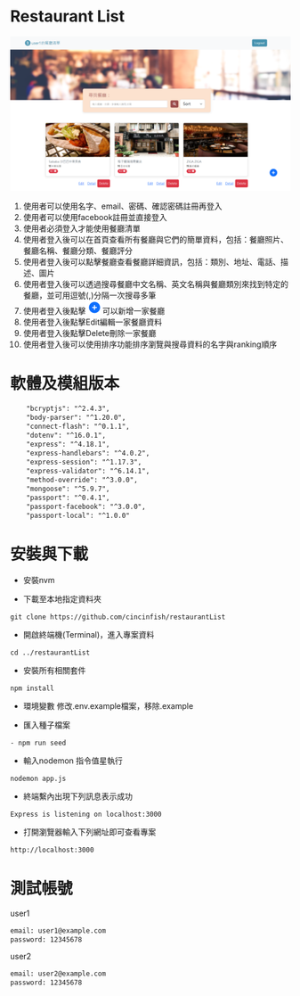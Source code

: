 # Restaurant List
![image](https://github.com/cincinfish/restaurantList/blob/restaurantListRefactor/views/picture/restaurantdemo7.png?raw=true)
1. 使用者可以使用名字、email、密碼、確認密碼註冊再登入
2. 使用者可以使用facebook註冊並直接登入
3. 使用者必須登入才能使用餐廳清單
4. 使用者登入後可以在首頁查看所有餐廳與它們的簡單資料，包括：餐廳照片、餐廳名稱、餐廳分類、餐廳評分
5. 使用者登入後可以點擊餐廳查看餐廳詳細資訊，包括：類別、地址、電話、描述、圖片
6. 使用者登入後可以透過搜尋餐廳中文名稱、英文名稱與餐廳類別來找到特定的餐廳，並可用逗號(,)分隔一次搜尋多筆
7. 使用者登入後點擊<img src="https://github.com/cincinfish/restaurantList/blob/restaurantListCRUD/views/picture/create%20button.png?raw=true" width="30px">可以新增一家餐廳
8. 使用者登入後點擊Edit編輯一家餐廳資料
9. 使用者登入後點擊Delete刪除一家餐廳
10. 使用者登入後可以使用排序功能排序瀏覽與搜尋資料的名字與ranking順序

# 軟體及模組版本
```
    "bcryptjs": "^2.4.3",
    "body-parser": "^1.20.0",
    "connect-flash": "^0.1.1",
    "dotenv": "^16.0.1",
    "express": "^4.18.1",
    "express-handlebars": "^4.0.2",
    "express-session": "^1.17.3",
    "express-validator": "^6.14.1",
    "method-override": "^3.0.0",
    "mongoose": "^5.9.7",
    "passport": "^0.4.1",
    "passport-facebook": "^3.0.0",
    "passport-local": "^1.0.0"
```
# 安裝與下載
- 安裝nvm

- 下載至本地指定資料夾
```
git clone https://github.com/cincinfish/restaurantList
```
- 開啟終端機(Terminal)，進入專案資料
```
cd ../restaurantList
```
- 安裝所有相關套件
```
npm install
```
- 環境變數
 修改.env.example檔案，移除.example

- 匯入種子檔案
```
- npm run seed
```
- 輸入nodemon 指令值星執行
```
nodemon app.js
```
- 終端繫內出現下列訊息表示成功
```
Express is listening on localhost:3000
```
- 打開瀏覽器輸入下列網址即可查看專案
```
http://localhost:3000
```
# 測試帳號
user1
```
email: user1@example.com
password: 12345678
```
user2
```
email: user2@example.com
password: 12345678
```
